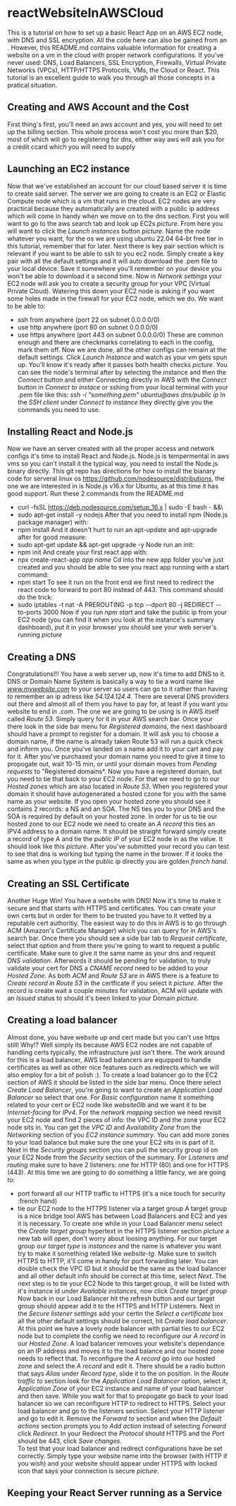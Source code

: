 # reactWebsiteInAWSCloud
This is a tutorial on how to set up a basic React App on an AWS EC2 node, with DNS and SSL encryption.  All the code here can also be gained from an <npx create-react-app command>.  However, this README.md contains valuable information for creating a website on a vm in the cloud with proper network configurations.  If you've never used: DNS, Load Balancers, SSL Encryption, Firewalls, Virtual Private Networks (VPCs), HTTP/HTTPS Protocols, VMs, the Cloud or React.  This tutorial is an excellent guide to walk you through all those concepts in a pratical situation.
## Creating and AWS Account and the Cost
First thing's first, you'll need an aws account and yes, you will need to set up the billing section.  This whole process won't cost you more than $20, most of which will go to registering for dns, either way aws will ask you for a credit ccard which you will need to supply 
## Launching an EC2 instance
  Now that we've established an account for our cloud based server it is time to create said server.  The server we are going to create is an EC2 or Elastic Compute node which is a vm that runs in the cloud.  EC2 nodes are very practical because they automatically are created with a public ip address which will come in handy when we move on to the dns section.  First you will want to go to the aws search tab and look up EC2s *picture*.  From here you will want to click the *Launch instances* button *picture*.
  Name the node whatever you want, for the os we are using ubuntu 22.04 64-bt free tier in this tutorial, remember that for later.
  Next there is key pair section which is relevant if you want to be able to ssh to you ec2 node.  Simply create a key pair with all the default settings and it will auto download the .pem file to your local device.  Save it somewhere you'll remember on your device you won't be able to download it a second time.
  Now in *Network settings* your EC2 node will ask you to create a security group for your VPC (Virtual Private Cloud).  Watering this down your EC2 node is asking if you want some holes made in the firewall for your EC2 node, which we do.  We want to be able to:
  - ssh from anywhere (port 22 on subnet 0.0.0.0/0)
  - use http anywhere (port 80 on subnet 0.0.0.0/0)
  - use https anywhere (port 443 on subnet 0.0.0.0/0)
  These are common enough and there are checkmarks correlating to each in the config, mark them off.
  Now we are done, all the other configs can remain at the default settings.  Click *Launch Instance* and watch as your vm gets spun up.  You'll know it's ready after it passes both health checks *picture*.  You can see the node's terminal after by selecting the instance and then the *Connect* button and either Connecting directly in AWS with the *Connect* button in *Connect to instace* or sshing from your local terminal with your .pem file like this:
  *ssh -i "*something*.pem" ubuntu@*aws dns/public ip**
  In the *SSH client* under *Connect to instance* they directly give you the commands you need to use.
## Installing React and Node.js
  Now we have an server created with all the proper access and network configs it's time to install React and Node.js.  Node.js is tempermental in aws vms so you can't install it the typical way, you need to install the Node.js binary directly.  This git repo has directions for how to install the bianary code for serveral linux os https://github.com/nodesource/distributions, the one we are interested in is Node.js v16.x for Ubuntu, as at this time it has good support.  Run these 2 commands from the README.md 
  - curl -fsSL https://deb.nodesource.com/setup_16.x | sudo -E bash - &&\
  - sudo apt-get install -y nodejs
  After that you need to install npm (Node.js package manager) with:
  - npm install
  And it doesn't hurt to run an apt-update and apt-upgrade after for good measure:
  - sudo apt-get update && apt-get upgrade -y
  Node run an init:
  - npm init
  And create your first react app with:
  - npx create-react-app *app name*
  Cd into the new app folder you've just created and you should be able to see you react app running with a start command:
  - npm start
  To see it run on the front end we first need to redirect the react code to forward to port 80 instead of 443.  This command should do the trick:
  - sudo iptables -t nat -A PREROUTING -p tcp --dport 80 -j REDIRECT --to-ports 3000
 Now if you run *npm start* and take the public ip from your EC2 node (you can find it when you look at the instance's summary dashboard), put it in your browser you should see your web server's running *picture*
## Creating a DNS
  Congratulations!!! You have a web server up, now it's time to add DNS to it.  DNS or Domain Name System is basically a way to tie a word name like *www.mywebsite.com* to your server so users can go to it rather than having to remember an ip adress like *54.124.124.4*.  There are several DNS providers out there and almost all of them you have to pay for, at least if you want you website to end in *.com*.  The one we are going to be using is in AWS itself called *Route 53*.  Simply query for it in your AWS search bar.  Once your there look in the side bar menu for *Registered domains*, the next dashboard should have a prompt to register for a domain.  It will ask you to choose a domain name, if the name is already taken Route 53 will run a quick check and inform you.  Once you've landed on a name add it to your cart and pay for it.  After you've purchased your domain name you need to give it time to propogate out, wait 10-15 min, or until your domain moves from *Pending requests* to "Registered domains*.
  Now you have a registered domain, but you need to tie that back to your EC2 node.  For that we need to go to our *Hosted zones* which are also located in *Route 53*. When you registered your domain it should have autogenerated a hosted czone for you with the same name as your website.  If you open your hosted zone you should see it contains 2 records: a NS and an SOA.  The NS ties you to your DNS and the SOA is required by default on your hosted zone.  In order for us to tie our hosted zone to our EC2 node we need to create an *A record* this ties an IPV4 address to a domain name.  It should be straight forward simply create a record of type A and tie the *public IP* of your EC2 node in as the value.  It should look like this *picture*.  After you've submitted your record you can test to see that dns is working but typing the name in the brower.  If it looks the same as when you type in the public ip directly you are golden *french hand*.
## Creating an SSL Certificate
  Another Huge Win! You have a website with DNS! Now it's time to make it secure and that starts with HTTPS and certificates.  You can create your own certs but in order for them to be trusted you have to it vetted by a reputable cert authoritiy.  The easiest way to do this in AWS is to go through ACM (Amazon's Certificate Manager) which you can query for in AWS's search bar.  Once there you should see a side bar tab to *Request certificate*, select that option and from there you're going to want to request a public certificate.  Make sure to give it the same name as your dns and request *DNS validation*.  Afterwords it should be pending for validation, to truly validate your cert for DNS a *CNAME record* need to be added to your *Hosted Zone*.  As both *ACM* and *Route 53* are in AWS there is a feature to *Create record in Route 53* in the certficate if you select it *picture*.  After the record is create wait a couple minutes for validation, ACM will update with an *Issued* status to should it's been linked to your Domain *picture*.
## Creating a load balancer
  Almost done, you have website up and cert made but you can't use https still! Why!? Well simply its because AWS EC2 nodes are not capable of handling certs typically, the infrastructure just isn't there.  The work around for this is a load balancer, AWS load balancers are equipped to handle certificates as well as other nice features such as redirects which we will also employ for a bit of polish :).  To create a load balancer go to the EC2 section of AWS it should be listed in the side bar menu.  Once there select *Create Load Balancer*, you're going to want to create an *Application Load Balancer* so select that one. For *Basic configuration* name it something related to your cert or EC2 node like *website0lb* and we want it to be *Internet-facing* for *IPv4*. For the *network mapping* section we need revisit your EC2 node and find 2 pieces of info: the VPC ID and the zone your EC2 node sits in. You can get the *VPC ID* and  *Availability Zone* from the *Networking* section of you *EC2 instance summary*.  You can add more zones to your load balance but make sure the one your EC2 sits in is part of it. Next in the *Security groups* section you can pull the security group id on your EC2 Node from the *Security* section of the summary.  For *Listeners and routing* make sure to have 2 listeners: one for HTTP (80) and one for HTTPS (443). 
  At this time we are going to do something a little fancy, we are going to:
  - port forward all our HTTP traffic to HTTPS (it's a nice touch for security :french hand)
  - tie our EC2 node to the HTTPS listener via a target group 
  A target group is a nice bridge tool AWS has between Load Balancers and EC2 and yes it is necessary.  To create one while in your Load Balancer menu select the *Create target group* hypertext in the HTTPS listener section *picture* a new tab will open, don't worry about loosing anything.  For our target group our *target type* is *instances* and the name is whatever you want try to make it something related like *website-tg*.  Make sure to switch HTTPS to HTTP, it'll come in handy for port forwarding later.  You can double check the VPC ID but it should be the same as the load balancer and all other default info should be correct at this time, select *Next*.  The next step is to tie your EC2 Node to this target group, it will be listed with it's instance id under *Available instances*, now click *Create target group*
  Now back in our Load Balancer hit the refresh button and our target group should appear add it to the HTTPS and HTTP Listeners.  Next in the *Secure listener settings* add your certin the *Select a certificate* box all the other default settings should be correct, hit *Create load balancer*.
  At this point we have a lovely node balancer with partial ties to our EC2 node but to complete the config we need to reconfigure our *A record* in our *Hosted Zone*.  A load balancer removes your website's dependance on an IP address and moves it to the load balance and our hosted zone needs to reflect that.  To reconfigure the *A record* go into our hosted zone and select the *A record* and edit it.  There should be a radio button that says *Alias* under *Record type*, slide it to the on position.  In the *Route traffic to* section look for the *Application Load Balancer* option, select it, *Application Zone* of your EC2 instance and name of your load balancer and then save.  While you wait for that to propogate go back to your load balancer so we can reconfigure HTTP to redirect to HTTPS.  Select your load balancer and go to the listeners section.  Select your HTTP listener and go to edit it.  Remove the *Forward to* section and when the *Default actions* section prompts you to *Add action* instead of selecting *Forward* click *Redirect*.   In your Redirect the *Protocol* should HTTPS and the *Port* should be 443, click *Save changes*.  
  To test that your load balancer and redirect configurations have be set correctly.  Simply type your website name into the browser (with HTTP if you wish) and your website should appear under HTTPS with locked icon that says your connection is secure *picture*.
## Keeping your React Server running as a Service
